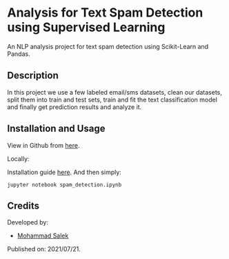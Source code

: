 # Analysis for Text Spam Detection using Supervised Learning

An NLP analysis project for text spam detection using Scikit-Learn and Pandas.


## Description

In this project we use a few labeled email/sms datasets, clean our datasets, split them into train and test sets, train and fit the text classification model and finally get prediction results and analyze it.

## Installation and Usage

View in Github from [here](spam_detection.ipynb).

Locally:

Installation guide [here](install/README.md). And then simply:

    jupyter notebook spam_detection.ipynb

## Credits

Developed by:

- [Mohammad Salek](mailto:salek.mohmd@gmail.com)

Published on: 2021/07/21.